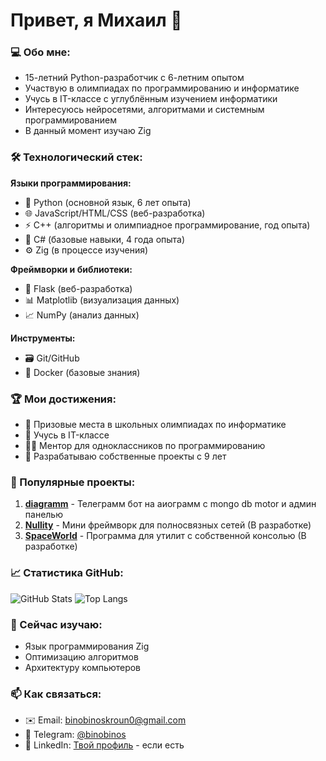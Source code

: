 # Привет, я Михаил 👋 

### 💻 Обо мне:
- 15-летний Python-разработчик с 6-летним опытом
- Участвую в олимпиадах по программированию и информатике
- Учусь в IT-классе с углублённым изучением информатики
- Интересуюсь нейросетями, алгоритмами и системным программированием
- В данный момент изучаю Zig 

### 🛠 Технологический стек:
**Языки программирования:**
- 🐍 Python (основной язык, 6 лет опыта)
- 🌐 JavaScript/HTML/CSS (веб-разработка)
- ⚡ C++ (алгоритмы и олимпиадное программирование, год опыта)
- 💠 C# (базовые навыки, 4 года опыта)
- ⚙ Zig (в процессе изучения)

**Фреймворки и библиотеки:**
- 🚀 Flask (веб-разработка)
- 📊 Matplotlib (визуализация данных)
- 📈 NumPy (анализ данных)

**Инструменты:**
- 🗃 Git/GitHub
- 🐳 Docker (базовые знания)

### 🏆 Мои достижения:
- 🥇 Призовые места в школьных олимпиадах по информатике
- 🏅 Учусь в IT-классе 
- 👨‍🏫 Ментор для одноклассников по программированию
- 🧠 Разрабатываю собственные проекты с 9 лет

### 📂 Популярные проекты:
1. **[diagramm](https://github.com/Binobinos/diagramm)** - Телеграмм бот на аиограмм с mongo db motor и админ панелью
2. **[Nullity](https://github.com/Binobinos/Nullity)** - Мини фреймворк для полносвязных сетей (В разработке)
3. **[SpaceWorld]((https://github.com/Binobinos/SpaceWorld))** - Программа для утилит с собственной консолью (В разработке)

### 📈 Статистика GitHub:
![GitHub Stats](https://github-readme-stats.vercel.app/api?username=Binobinos&show_icons=true&theme=radical&hide_border=true)
![Top Langs](https://github-readme-stats.vercel.app/api/top-langs/?username=Binobinos&layout=compact&theme=radical&hide_border=true)

### 🌱 Сейчас изучаю:
- Язык программирования Zig
- Оптимизацию алгоритмов
- Архитектуру компьютеров

### 📫 Как связаться:
- ✉️ Email: [binobinoskroun0@gmail.com](mailto:binobinoskroun0@gmail.com)
- 📱 Telegram: [@binobinos](https://t.me/binobinos)
- 💼 LinkedIn: [Твой профиль](ссылка) - если есть
